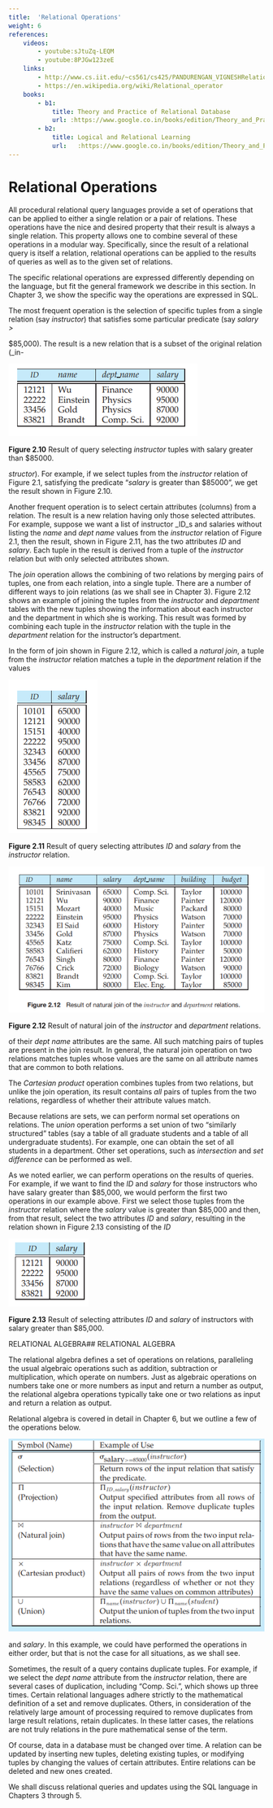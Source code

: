 ```yaml
---
title:  'Relational Operations'
weight: 6
references:
    videos:
        - youtube:sJtuZq-LEQM
        - youtube:8PJGw123zeE
    links:
        - http://www.cs.iit.edu/~cs561/cs425/PANDURENGAN_VIGNESHRelationalDatabaseIntro/test/rdbms.html
        - https://en.wikipedia.org/wiki/Relational_operator
    books:
        - b1:
            title: Theory and Practice of Relational Database
            url: :https://www.google.co.in/books/edition/Theory_and_Practice_of_Relational_Databa/FrAmAAAAMAAJ?hl=en&gbpv=1&bsq=Relational+operation+books&dq=Relational+operation+books&printsec=frontcover
        - b2:
            title: Logical and Relational Learning
            url:   :https://www.google.co.in/books/edition/Theory_and_Practice_of_Relational_Algebr/sC6UtgAACAAJ?hl=en
---
```


# Relational Operations

All procedural relational query languages provide a set of operations that can be applied to either a single relation or a pair of relations. These operations have the nice and desired property that their result is always a single relation. This property allows one to combine several of these operations in a modular way. Specifically, since the result of a relational query is itself a relation, relational operations can be applied to the results of queries as well as to the given set of relations.

The specific relational operations are expressed differently depending on the language, but fit the general framework we describe in this section. In Chapter 3, we show the specific way the operations are expressed in SQL.

The most frequent operation is the selection of specific tuples from a single relation (say _instructor_) that satisfies some particular predicate (say _salary >_

$85,000). The result is a new relation that is a subset of the original relation (_in-

![Alt text](image-8.png)

**Figure 2.10** Result of query selecting _instructor_ tuples with salary greater than $85000.

_structor_). For example, if we select tuples from the _instructor_ relation of Figure 2.1, satisfying the predicate “_salary_ is greater than $85000”, we get the result shown in Figure 2.10.

Another frequent operation is to select certain attributes (columns) from a relation. The result is a new relation having only those selected attributes. For example, suppose we want a list of instructor _ID_s and salaries without listing the _name_ and _dept name_ values from the _instructor_ relation of Figure 2.1, then the result, shown in Figure 2.11, has the two attributes _ID_ and _salary_. Each tuple in the result is derived from a tuple of the _instructor_ relation but with only selected attributes shown.

The _join_ operation allows the combining of two relations by merging pairs of tuples, one from each relation, into a single tuple. There are a number of different ways to join relations (as we shall see in Chapter 3). Figure 2.12 shows an example of joining the tuples from the _instructor_ and _department_ tables with the new tuples showing the information about each instructor and the department in which she is working. This result was formed by combining each tuple in the _instructor_ relation with the tuple in the _department_ relation for the instructor’s department.

In the form of join shown in Figure 2.12, which is called a _natural join_, a tuple from the _instructor_ relation matches a tuple in the _department_ relation if the values

![Alt text](image-9.png)

**Figure 2.11** Result of query selecting attributes _ID_ and _salary_ from the _instructor_ relation.  

![Alt text](image-10.png)

**Figure 2.12** Result of natural join of the _instructor_ and _department_ relations.

of their _dept name_ attributes are the same. All such matching pairs of tuples are present in the join result. In general, the natural join operation on two relations matches tuples whose values are the same on all attribute names that are common to both relations.

The _Cartesian product_ operation combines tuples from two relations, but unlike the join operation, its result contains _all_ pairs of tuples from the two relations, regardless of whether their attribute values match.

Because relations are sets, we can perform normal set operations on relations. The _union_ operation performs a set union of two “similarly structured” tables (say a table of all graduate students and a table of all undergraduate students). For example, one can obtain the set of all students in a department. Other set operations, such as _intersection_ and _set difference_ can be performed as well.

As we noted earlier, we can perform operations on the results of queries. For example, if we want to find the _ID_ and _salary_ for those instructors who have salary greater than $85,000, we would perform the first two operations in our example above. First we select those tuples from the _instructor_ relation where the _salary_ value is greater than $85,000 and then, from that result, select the two attributes _ID_ and _salary_, resulting in the relation shown in Figure 2.13 consisting of the _ID_

![Alt text](image-11.png)

**Figure 2.13** Result of selecting attributes _ID_ and _salary_ of instructors with salary greater than $85,000.  

RELATIONAL ALGEBRA## RELATIONAL ALGEBRA

The relational algebra defines a set of operations on relations, paralleling the usual algebraic operations such as addition, subtraction or multiplication, which operate on numbers. Just as algebraic operations on numbers take one or more numbers as input and return a number as output, the relational algebra operations typically take one or two relations as input and return a relation as output.

Relational algebra is covered in detail in Chapter 6, but we outline a few of the operations below.

![Alt text](image-12.png)

and _salary_. In this example, we could have performed the operations in either order, but that is not the case for all situations, as we shall see.

Sometimes, the result of a query contains duplicate tuples. For example, if we select the _dept name_ attribute from the _instructor_ relation, there are several cases of duplication, including “Comp. Sci.”, which shows up three times. Certain relational languages adhere strictly to the mathematical definition of a set and remove duplicates. Others, in consideration of the relatively large amount of processing required to remove duplicates from large result relations, retain duplicates. In these latter cases, the relations are not truly relations in the pure mathematical sense of the term.

Of course, data in a database must be changed over time. A relation can be updated by inserting new tuples, deleting existing tuples, or modifying tuples by changing the values of certain attributes. Entire relations can be deleted and new ones created.

We shall discuss relational queries and updates using the SQL language in Chapters 3 through 5.


